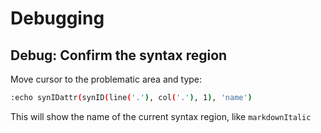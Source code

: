 # Debugging

## Debug: Confirm the syntax region
Move cursor to the problematic area and type:
```bash
:echo synIDattr(synID(line('.'), col('.'), 1), 'name')
```
This will show the name of the current syntax region, like `markdownItalic`
